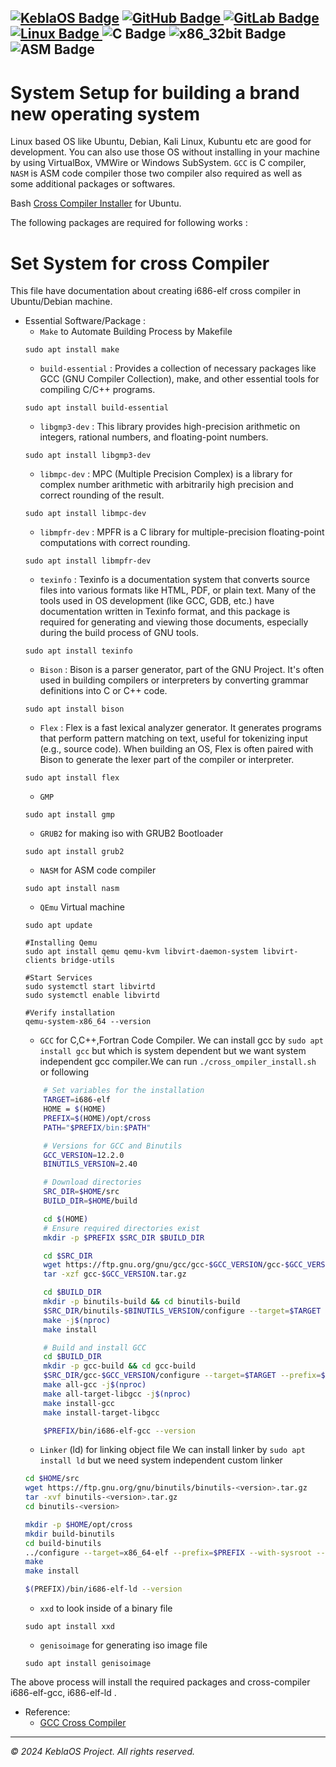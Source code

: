 [![KeblaOS Badge](https://img.shields.io/badge/Kebla-OS-maker?labelColor=red&color=blue)](https://gitlab.com/baponkar/kebla-os)
[![GitHub Badge](https://img.shields.io/badge/Fork-Me-maker?logo=GitHub&logoColor=Blue&labelColor=white&color=blue)
](https://github.com/baponkar/KeblaOS)
[![GitLab Badge](https://img.shields.io/badge/Fork-Me-maker?logo=GitLab&logoColor=Blue&labelColor=white&color=blue)
](https://gitlab.com/baponkar/KeblaOS)
[![Linux Badge](https://img.shields.io/badge/-Linux-maker?logo=linux&logoColor=black&logoSize=auto&labelColor=white&color=blue)
](https://kernel.com)
![C Badge](https://img.shields.io/badge/C-Language-maker?logo=c&logoColor=black&labelColor=white&color=blue)
![x86_32bit Badge](https://img.shields.io/badge/x86-32bit-maker?logo=intel&labelColor=white&color=blue)
![ASM Badge](https://img.shields.io/badge/ASM-Language-maker?logo=assembly&labelColor=white&color=blue)
--------------------------------------------------------------------------------------------------------------------



# System Setup for building a brand new operating system


Linux based OS like Ubuntu, Debian, Kali Linux, Kubuntu etc are good for development. You can also use those OS without installing in your machine by using VirtualBox, VMWire or Windows SubSystem. `GCC` is C compiler, `NASM` is ASM code compiler those two compiler also required as well as some additional packages or softwares.

Bash [Cross Compiler Installer](./code-examples/cross_compiler_install.sh) for Ubuntu.


The following packages are required for following works :


# Set System for cross Compiler

This file have documentation about creating i686-elf cross compiler in Ubuntu/Debian machine.




* Essential Software/Package :
    - `Make` to Automate Building Process by Makefile
    ```
    sudo apt install make
    ```
    - `build-essential` : Provides a collection of necessary packages like GCC (GNU Compiler Collection), make, and other essential tools for compiling C/C++ programs.
    ```
    sudo apt install build-essential
    ```
    - `libgmp3-dev` : This library provides high-precision arithmetic on integers, rational numbers, and floating-point numbers.
    ```
    sudo apt install libgmp3-dev
    ```
    - `libmpc-dev` : MPC (Multiple Precision Complex) is a library for complex number arithmetic with arbitrarily high precision and correct rounding of the result.
    ```
    sudo apt install libmpc-dev
    ```
    - `libmpfr-dev` : MPFR is a C library for multiple-precision floating-point computations with correct rounding.
    ```
    sudo apt install libmpfr-dev
    ```
    - `texinfo` : Texinfo is a documentation system that converts source files into various formats like HTML, PDF, or plain text.
    Many of the tools used in OS development (like GCC, GDB, etc.) have documentation written in Texinfo format, and this package is required for generating and viewing those documents, especially during the build process of GNU tools.
    ```
    sudo apt install texinfo
    ```
    - `Bison` : Bison is a parser generator, part of the GNU Project. It's often used in building compilers or interpreters by converting grammar definitions into C or C++ code.
    ```
    sudo apt install bison
    ```
    - `Flex` : Flex is a fast lexical analyzer generator. It generates programs that perform pattern matching on text, useful for tokenizing input (e.g., source code).
    When building an OS, Flex is often paired with Bison to generate the lexer part of the compiler or interpreter.
    ```
    sudo apt install flex
    ```
    - `GMP`
    ```
    sudo apt install gmp
    ```
    - `GRUB2` for making iso with GRUB2 Bootloader
    ```
    sudo apt install grub2
    ```
    - `NASM` for ASM code compiler
    ```
    sudo apt install nasm
    ```
    - `QEmu`  Virtual machine 
    ```
    sudo apt update

    #Installing Qemu
    sudo apt install qemu qemu-kvm libvirt-daemon-system libvirt-clients bridge-utils

    #Start Services
    sudo systemctl start libvirtd
    sudo systemctl enable libvirtd

    #Verify installation
    qemu-system-x86_64 --version
    ```
    - `GCC` for C,C++,Fortran Code Compiler. We can install gcc by `sudo apt install gcc` but which is system dependent but we want system independent gcc compiler.We can run `./cross_ompiler_install.sh` or following 
    ```bash
        # Set variables for the installation
        TARGET=i686-elf
        HOME = $(HOME)
        PREFIX=$(HOME)/opt/cross
        PATH="$PREFIX/bin:$PATH"

        # Versions for GCC and Binutils
        GCC_VERSION=12.2.0
        BINUTILS_VERSION=2.40

        # Download directories
        SRC_DIR=$HOME/src
        BUILD_DIR=$HOME/build

        cd $(HOME)
        # Ensure required directories exist
        mkdir -p $PREFIX $SRC_DIR $BUILD_DIR

        cd $SRC_DIR
        wget https://ftp.gnu.org/gnu/gcc/gcc-$GCC_VERSION/gcc-$GCC_VERSION.tar.gz
        tar -xzf gcc-$GCC_VERSION.tar.gz

        cd $BUILD_DIR
        mkdir -p binutils-build && cd binutils-build
        $SRC_DIR/binutils-$BINUTILS_VERSION/configure --target=$TARGET --prefix=$PREFIX --with-sysroot --disable-nls --disable-werror
        make -j$(nproc)
        make install

        # Build and install GCC
        cd $BUILD_DIR
        mkdir -p gcc-build && cd gcc-build
        $SRC_DIR/gcc-$GCC_VERSION/configure --target=$TARGET --prefix=$PREFIX --disable-nls --enable-languages=c,c++ --without-headers
        make all-gcc -j$(nproc)
        make all-target-libgcc -j$(nproc)
        make install-gcc
        make install-target-libgcc

        $PREFIX/bin/i686-elf-gcc --version
    ```
    - `Linker` (ld) for linking object file We can install linker by `sudo apt install ld` but we need system independent custom linker
    ```bash
    cd $HOME/src
    wget https://ftp.gnu.org/gnu/binutils/binutils-<version>.tar.gz
    tar -xvf binutils-<version>.tar.gz
    cd binutils-<version>

    mkdir -p $HOME/opt/cross
    mkdir build-binutils
    cd build-binutils
    ../configure --target=x86_64-elf --prefix=$PREFIX --with-sysroot --disable-nls --disable-werror
    make
    make install

    $(PREFIX)/bin/i686-elf-ld --version
    ```
    - `xxd` to look inside of a binary file
    ```
    sudo apt install xxd
    ```
    - `genisoimage` for generating iso image file
    ```
    sudo apt install genisoimage
    ```

The above process will install the required packages and cross-compiler i686-elf-gcc, i686-elf-ld .



* Reference:
    - [GCC Cross Compiler](https://wiki.osdev.org/GCC_Cross-Compiler)
    



-------------------------------------------------------
*© 2024 KeblaOS Project. All rights reserved.*
